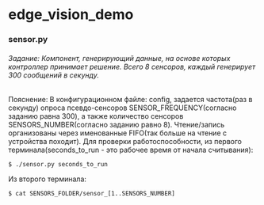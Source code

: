 # edge_vision_demo


### sensor.py
###### Задание: Компонент, генерирующий данные, на основе которых контроллер принимает решение. Всего 8 сенсоров, каждый генерирует 300 сообщений в секунду.
Пояснение: В конфигурационном файле: config, задается частота(раз в секунду) опроса псевдо-сенсоров SENSOR_FREQUENCY(согласно заданию равна 300), а также количество сенсоров SENSORS_NUMBER(согласно заданию равно 8). Чтение/запись организованы через именованные FIFO(так больше на чтение с устройства походит). 
Для проверки работоспособности, из первого терминала(seconds_to_run - это рабочее время от начала считывания):
```
$ ./sensor.py seconds_to_run
```
Из второго терминала:
```
$ cat SENSORS_FOLDER/sensor_[1..SENSORS_NUMBER]
```
